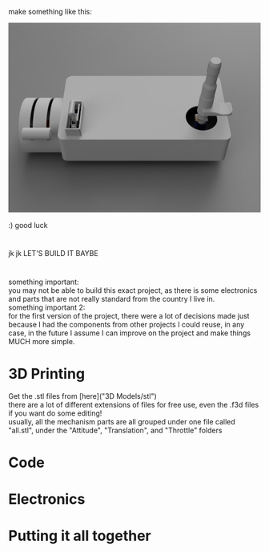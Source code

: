 make something like this:

![kontroller](images/Kontroller.png)

:) good luck

#

jk jk LET'S BUILD IT BAYBE

#
something important:<br>
you may not be able to build this exact project, as there is some electronics and parts that are not really standard from the country I live in.
<br>
something important 2:<br>
for the first version of the project, there were a lot of decisions made just because I had the components from other projects I could reuse, in any case, in the future I assume I can improve on the project and make things MUCH more simple.

# 3D Printing
Get the .stl files from [here]("3D Models/stl")<br>
there are a lot of different extensions of files for free use, even the .f3d files if you want do some editing!<br>
usually, all the mechanism parts are all grouped under one file called "all.stl", under the "Attitude", "Translation", and "Throttle" folders<br>

# Code


# Electronics


# Putting it all together
